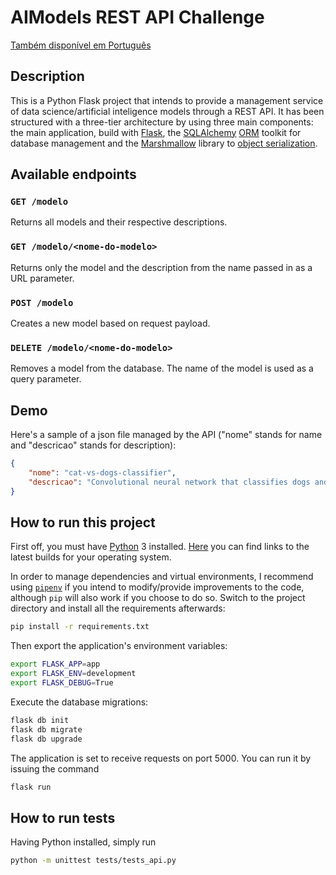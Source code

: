 # AIModels REST API Challenge
[Também disponível em Português](docs/LEIAME.md)

## Description
This is a Python Flask project that intends to provide a management service of data science/artificial inteligence models through a REST API. It has been structured with a three-tier architecture by using three main components: the main application, build with [Flask](https://flask.palletsprojects.com/en/1.1.x/), the [SQLAlchemy](https://www.sqlalchemy.org) [ORM](https://en.wikipedia.org/wiki/Object-relational_mapping) toolkit for database management and the [Marshmallow](https://marshmallow.readthedocs.io/en/stable/) library to [object serialization](https://en.wikipedia.org/wiki/Serialization).  

## Available endpoints

### `GET /modelo`
Returns all models and their respective descriptions.

### `GET /modelo/<nome-do-modelo>`
Returns only the model and the description from the name passed in as a URL parameter.

### `POST /modelo`
Creates a new model based on request payload.

### `DELETE /modelo/<nome-do-modelo>`
Removes a model from the database. The name of the model is used as a query parameter.

## Demo
Here's a sample of a json file managed by the API ("nome" stands for name and "descricao" stands for description):
```json
{
    "nome": "cat-vs-dogs-classifier",
    "descricao": "Convolutional neural network that classifies dogs and cat images, having 2 convolutional, 2 pooling and 3 fully-connected layers"
}
```

## How to run this project
First off, you must have [Python](https://www.python.org/) 3 installed. [Here](https://www.python.org/downloads) you can find links to the latest builds for your operating system.

In order to manage dependencies and virtual environments, I recommend using [`pipenv`](https://pypi.org/project/pipenv) if you intend to modify/provide improvements to the code, although `pip` will also work if you choose to do so. 
Switch to the project directory and install all the requirements afterwards:
```sh
pip install -r requirements.txt 
```
Then export the application's environment variables:
```sh
export FLASK_APP=app
export FLASK_ENV=development
export FLASK_DEBUG=True
```
Execute the database migrations:
```sh
flask db init
flask db migrate
flask db upgrade
```
The application is set to receive requests on port 5000. You can run it by issuing the command
```sh
flask run
```

## How to run tests
Having Python installed, simply run
```sh
python -m unittest tests/tests_api.py
```